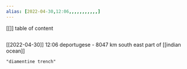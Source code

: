 ```yaml
---
alias: [2022-04-30,12:06,,,,,,,,,,,]
---
```

[[]]
table of content
```toc
```

[[2022-04-30]] 12:06
deportugese - 8047 km
south east part of [[indian ocean]]
```query
"diamentine trench"
```